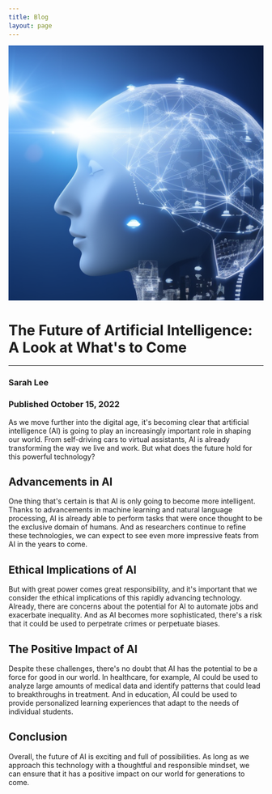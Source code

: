 ```yaml
---
title: Blog
layout: page
---
```


<div class='blog-header'>
    <img class='blog-icon' src='../assets/img/ai.png'>
    <h1>The Future of Artificial Intelligence: A Look at What's to Come</h1>
</div>

***

<div class='blog-subheading'>
    <h3 class='blog-author'>Sarah Lee</h3>
    <h3 class='blog-date'>Published October 15, 2022</h3>
</div>

As we move further into the digital age, it's becoming clear that artificial intelligence (AI) is going to play an increasingly important role in shaping our world. From self-driving cars to virtual assistants, AI is already transforming the way we live and work. But what does the future hold for this powerful technology?

## Advancements in AI

One thing that's certain is that AI is only going to become more intelligent. Thanks to advancements in machine learning and natural language processing, AI is already able to perform tasks that were once thought to be the exclusive domain of humans. And as researchers continue to refine these technologies, we can expect to see even more impressive feats from AI in the years to come.

## Ethical Implications of AI

But with great power comes great responsibility, and it's important that we consider the ethical implications of this rapidly advancing technology. Already, there are concerns about the potential for AI to automate jobs and exacerbate inequality. And as AI becomes more sophisticated, there's a risk that it could be used to perpetrate crimes or perpetuate biases.

## The Positive Impact of AI

Despite these challenges, there's no doubt that AI has the potential to be a force for good in our world. In healthcare, for example, AI could be used to analyze large amounts of medical data and identify patterns that could lead to breakthroughs in treatment. And in education, AI could be used to provide personalized learning experiences that adapt to the needs of individual students.

## Conclusion

Overall, the future of AI is exciting and full of possibilities. As long as we approach this technology with a thoughtful and responsible mindset, we can ensure that it has a positive impact on our world for generations to come.
